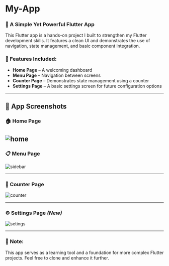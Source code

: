 # My-App

### 🚀 A Simple Yet Powerful Flutter App

This Flutter app is a hands-on project I built to strengthen my Flutter development skills. It features a clean UI and demonstrates the use of navigation, state management, and basic component integration.

### 🧩 Features Included:

- **Home Page** – A welcoming dashboard
- **Menu Page** – Navigation between screens
- **Counter Page** – Demonstrates state management using a counter
- **Settings Page** – A basic settings screen for future configuration options

---

## 📱 App Screenshots

### 🏠 Home Page

![home](https://github.com/user-attachments/assets/0387f141-0f9e-4596-9a3d-cf2a38a376f2)
---


### 📋 Menu Page

![sidebar](https://github.com/user-attachments/assets/1a2b410c-2a17-42a5-8cb2-fefaea6313b9)


---

### 🔢 Counter Page


![counter](https://github.com/user-attachments/assets/77a0e4fc-ab8b-4ad4-be45-91d7dd936fd0)

---

### ⚙️ Settings Page *(New)*

<!-- Add Settings Page image here -->
![setings](https://github.com/user-attachments/assets/f810da75-86ca-4cc6-9f5d-0a505d899429)

---

### 📌 Note:

This app serves as a learning tool and a foundation for more complex Flutter projects. Feel free to clone and enhance it further.


